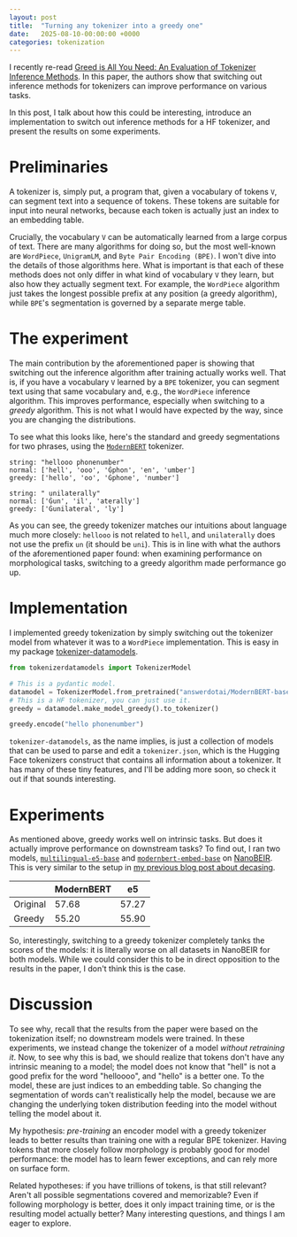 ```yaml
---
layout: post
title:  "Turning any tokenizer into a greedy one"
date:   2025-08-10-00:00:00 +0000
categories: tokenization 
---
```


I recently re-read [Greed is All You Need: An Evaluation of Tokenizer Inference Methods](https://arxiv.org/abs/2403.01289). In this paper, the authors show that switching out inference methods for tokenizers can improve performance on various tasks.

In this post, I talk about how this could be interesting, introduce an implementation to switch out inference methods for a HF tokenizer, and present the results on some experiments.

# Preliminaries

A tokenizer is, simply put, a program that, given a vocabulary of tokens `V`, can segment text into a sequence of tokens. These tokens are suitable for input into neural networks, because each token is actually just an index to an embedding table.

Crucially, the vocabulary `V` can be automatically learned from a large corpus of text. There are many algorithms for doing so, but the most well-known are `WordPiece`, `UnigramLM`, and `Byte Pair Encoding (BPE)`. I won't dive into the details of those algorithms here. What is important is that each of these methods does not only differ in what kind of vocabulary `V` they learn, but also how they actually segment text. For example, the `WordPiece` algorithm just takes the longest possible prefix at any position (a greedy algorithm), while `BPE`'s segmentation is governed by a separate merge table.

# The experiment

The main contribution by the aforementioned paper is showing that switching out the inference algorithm after training actually works well. That is, if you have a vocabulary `V` learned by a `BPE` tokenizer, you can segment text using that same vocabulary and, e.g., the `WordPiece` inference algorithm. This improves performance, especially when switching to a _greedy_ algorithm. This is not what I would have expected by the way, since you are changing the distributions.

To see what this looks like, here's the standard and greedy segmentations for two phrases, using the [`ModernBERT`](https://huggingface.co/answerdotai/ModernBERT-base) tokenizer.

```
string: "hellooo phonenumber"
normal: ['hell', 'ooo', 'Ġphon', 'en', 'umber']
greedy: ['hello', 'oo', 'Ġphone', 'number']

string: " unilaterally"
normal: ['Ġun', 'il', 'aterally']
greedy: ['Ġunilateral', 'ly']
```

As you can see, the greedy tokenizer matches our intuitions about language much more closely: `hellooo` is not related to `hell`, and `unilaterally` does not use the prefix `un` (it should be `uni`). This is in line with what the authors of the aforementioned paper found: when examining performance on morphological tasks, switching to a greedy algorithm made performance go up.

# Implementation

I implemented greedy tokenization by simply switching out the tokenizer model from whatever it was to a `WordPiece` implementation. This is easy in my package [tokenizer-datamodels](https://github.com/stephantul/tokenizer-datamodels).

```python
from tokenizerdatamodels import TokenizerModel

# This is a pydantic model.
datamodel = TokenizerModel.from_pretrained("answerdotai/ModernBERT-base")
# This is a HF tokenizer, you can just use it.
greedy = datamodel.make_model_greedy().to_tokenizer()

greedy.encode("hello phonenumber")
```

`tokenizer-datamodels`, as the name implies, is just a collection of models that can be used to parse and edit a `tokenizer.json`, which is the Hugging Face tokenizers construct that contains all information about a tokenizer. It has many of these tiny features, and I'll be adding more soon, so check it out if that sounds interesting.

# Experiments

As mentioned above, greedy works well on intrinsic tasks. But does it actually improve performance on downstream tasks? To find out, I ran two models, [`multilingual-e5-base`](https://huggingface.co/intfloat/multilingual-e5-base) and [`modernbert-embed-base`](https://huggingface.co/nomic-ai/modernbert-embed-base) on [NanoBEIR](https://huggingface.co/collections/zeta-alpha-ai/nanobeir-66e1a0af21dfd93e620cd9f6). This is very similar to the setup in [my previous blog post about decasing](https://stephantul.github.io/blog/uncasing/).

|          | ModernBERT | e5     |
|----------|------------|--------|
| Original |  57.68     | 57.27   |  
| Greedy   |  55.20     | 55.90   |  

So, interestingly, switching to a greedy tokenizer completely tanks the scores of the models: it is literally worse on all datasets in NanoBEIR for both models. While we could consider this to be in direct opposition to the results in the paper, I don't think this is the case.

# Discussion

To see why, recall that the results from the paper were based on the tokenization itself; no downstream models were trained. In these experiments, we instead change the tokenizer of a model _without retraining it_. Now, to see why this is bad, we should realize that tokens don't have any intrinsic meaning to a model; the model does not know that "hell" is not a good prefix for the word "helloooo", and "hello" is a better one. To the model, these are just indices to an embedding table. So changing the segmentation of words can't realistically help the model, because we are changing the underlying token distribution feeding into the model without telling the model about it. 

My hypothesis: _pre-training_ an encoder model with a greedy tokenizer leads to better results than training one with a regular BPE tokenizer. Having tokens that more closely follow morphology is probably good for model performance: the model has to learn fewer exceptions, and can rely more on surface form. 

Related hypotheses: if you have trillions of tokens, is that still relevant? Aren't all possible segmentations covered and memorizable? Even if following morphology is better, does it only impact training time, or is the resulting model actually  better? Many interesting questions, and things I am eager to explore.